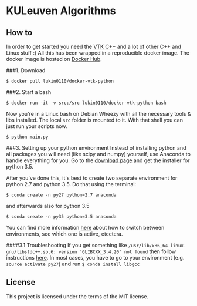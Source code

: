 # KULeuven Algorithms

## How to

In order to get started you need the [VTK C++](http://www.vtk.org) and 
a lot of other C++ and Linux stuff :) All this has been wrapped in a 
reproducible docker image. The docker image is hosted on 
[Docker Hub](https://hub.docker.com/r/lukin0110/docker-vtk-python/).

###1. Download

```
$ docker pull lukin0110/docker-vtk-python
```

###2. Start a bash
```
$ docker run -it -v src:/src lukin0110/docker-vtk-python bash
```

Now you're in a Linux bash on Debian Wheezy with all the necessary tools
& libs installed. The local `src` folder is mounted to it. With that 
shell you can just run your scripts now.

```
$ python main.py
```

###3. Setting up your python environment
Instead of installing python and all packages you will need (like scipy 
and numpy) yourself, use Anaconda to handle everything for you. Go to 
the [download page](https://www.continuum.io/downloads) and get the 
installer for python 3.5.

After you've done this, it's best to create two separate environment for 
python 2.7 and python 3.5. Do that using the terminal:
```
$ conda create -n py27 python=2.7 anaconda
```
and afterwards also for python 3.5
```
$ conda create -n py35 python=3.5 anaconda
```

You can find more information [here](http://conda.pydata.org/docs/using/envs.html#list-all-environments) 
about how to switch between environments, see which one is active, 
etcetera.


####3.1 Troubleshooting
If you get something like `/usr/lib/x86_64-linux-gnu/libstdc++.so.6: version 'GLIBCXX_3.4.20' not found` then follow instructions [here](http://askubuntu.com/questions/575505/glibcxx-3-4-20-not-found-how-to-fix-this-error). In most cases, you have to go to your environment (e.g. `source activate py27`) and run `$ conda install libgcc`

## License
This project is licensed under the terms of the MIT license.

